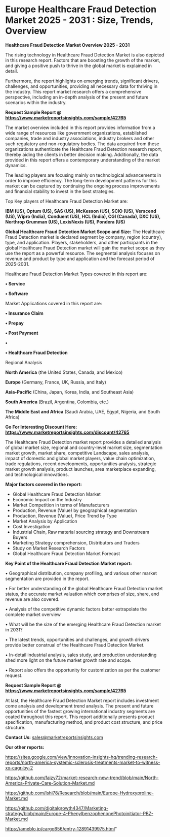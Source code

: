 # Europe Healthcare Fraud Detection Market 2025 - 2031 : Size, Trends, Overview

<Strong> Healthcare Fraud Detection Market Overview 2025 - 2031</strong>

The rising technology in Healthcare Fraud Detection Market is also depicted in this research report. Factors that are boosting the growth of the market, and giving a positive push to thrive in the global market is explained in detail.

Furthermore, the report highlights on emerging trends, significant drivers, challenges, and opportunities, providing all necessary data for thriving in the industry. This report market research offers a comprehensive perspective, including an in-depth analysis of the present and future scenarios within the industry.

<strong>Request Sample Report @ <a href=https://www.marketreportsinsights.com/sample/42765>https://www.marketreportsinsights.com/sample/42765</a></strong>

The market overview included in this report provides information from a wide range of resources like government organizations, established companies, trade and industry associations, industry brokers and other such regulatory and non-regulatory bodies. The data acquired from these organizations authenticate the Healthcare Fraud Detection research report, thereby aiding the clients in better decision making. Additionally, the data provided in this report offers a contemporary understanding of the market dynamics.

The leading players are focusing mainly on technological advancements in order to improve efficiency. The long-term development patterns for this market can be captured by continuing the ongoing process improvements and financial stability to invest in the best strategies.

Top Key players of Healthcare Fraud Detection Market are:

<strong>IBM (US), Optum (US), SAS (US), McKesson (US), SCIO (US), Verscend (US), Wipro (India), Conduent (US), HCL (India), CGI (Canada), DXC (US), Northrop Grumman (US), LexisNexis (US), Pondera (US)</strong>

<strong><b>Global Healthcare Fraud Detection Market Scope and Size:</b></strong>
The Healthcare Fraud Detection market is declared segment by company, region (country), type, and application. Players, stakeholders, and other participants in the global Healthcare Fraud Detection market will gain the market scope as they use the report as a powerful resource. The segmental analysis focuses on revenue and product by type and application and the forecast period of 2025-2031.

Healthcare Fraud Detection Market Types covered in this report are:

<strong>•  Service

•  Software</strong>

Market Applications covered in this report are:

<strong>•  Insurance Claim

•  Prepay

•  Post Payment

•  

•  Healthcare Fraud Detection</strong> 

Regional Analysis

<strong>North America</strong> (the United States, Canada, and Mexico)

<strong>Europe</strong> (Germany, France, UK, Russia, and Italy)

<strong>Asia-Pacific</strong> (China, Japan, Korea, India, and Southeast Asia)

<strong>South America</strong> (Brazil, Argentina, Colombia, etc.)

<strong>The Middle East and Africa</strong> (Saudi Arabia, UAE, Egypt, Nigeria, and South Africa)

<strong>Go For Interesting Discount Here: <a href=https://www.marketreportsinsights.com/discount/42765>https://www.marketreportsinsights.com/discount/42765</a></strong>

The Healthcare Fraud Detection market report provides a detailed analysis of global market size, regional and country-level market size, segmentation market growth, market share, competitive Landscape, sales analysis, impact of domestic and global market players, value chain optimization, trade regulations, recent developments, opportunities analysis, strategic market growth analysis, product launches, area marketplace expanding, and technological innovations.

<strong><b>Major factors covered in the report:</b></strong>
<ul>
  <li>Global Healthcare Fraud Detection Market </li>
  <li>Economic Impact on the Industry</li>
  <li>Market Competition in terms of Manufacturers</li>
  <li>Production, Revenue (Value) by geographical segmentation</li>
  <li>Production, Revenue (Value), Price Trend by Type</li>
  <li>Market Analysis by Application</li>
  <li>Cost Investigation</li>
  <li>Industrial Chain, Raw material sourcing strategy and Downstream Buyers</li>
  <li>Marketing Strategy comprehension, Distributors and Traders</li>
  <li>Study on Market Research Factors</li>
  <li>Global Healthcare Fraud Detection Market Forecast</li>
</ul>

<strong><b>Key Point of the Healthcare Fraud Detection Market report:</b></strong>

• Geographical distribution, company profiling, and various other market segmentation are provided in the report.

• For better understanding of the global Healthcare Fraud Detection market status, the accurate market valuation which comprises of size, share, and revenue are also covered.

• Analysis of the competitive dynamic factors better extrapolate the complete market overview

• What will be the size of the emerging Healthcare Fraud Detection market in 2031?

• The latest trends, opportunities and challenges, and growth drivers provide better construal of the Healthcare Fraud Detection Market.

• In-detail industrial analysis, sales study, and production understanding shed more light on the future market growth rate and scope.

• Report also offers the opportunity for customization as per the customer request.

<strong>Request Sample Report @ <a href=https://www.marketreportsinsights.com/sample/42765>https://www.marketreportsinsights.com/sample/42765</a></strong>

At last, the Healthcare Fraud Detection Market report includes investment come analysis and development trend analysis. The present and future opportunities of the fastest growing international industry segments are coated throughout this report. This report additionally presents product specification, manufacturing method, and product cost structure, and price structure.

<strong>Contact Us:</strong>
sales@marketreportsinsights.com

<strong>Our other reports:</strong>

<a href=https://sites.google.com/view/innovation-insights-hq/trending-research-reports/north-america-systemic-sclerosis-treatments-market-to-witness-xx-cagr-by-2>https://sites.google.com/view/innovation-insights-hq/trending-research-reports/north-america-systemic-sclerosis-treatments-market-to-witness-xx-cagr-by-2</a>

<a href=https://github.com/faizy72/market-research-new-trend/blob/main/North-America-Private-Care-Solution-Market.md>https://github.com/faizy72/market-research-new-trend/blob/main/North-America-Private-Care-Solution-Market.md</a>

<a href=https://github.com/Ishi78/Research/blob/main/Europe-Hydroxyproline-Market.md>https://github.com/Ishi78/Research/blob/main/Europe-Hydroxyproline-Market.md</a>

<a href=https://github.com/digitalgrowth4347/Marketing-strategy/blob/main/Europe-4-PhenylbenzophenonePhotoinitiator-PBZ-Market.md>https://github.com/digitalgrowth4347/Marketing-strategy/blob/main/Europe-4-PhenylbenzophenonePhotoinitiator-PBZ-Market.md</a>

<a href=https://ameblo.jp/cargo656/entry-12891439975.html>https://ameblo.jp/cargo656/entry-12891439975.html</a>"
